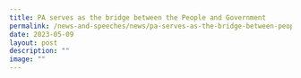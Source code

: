 ```yaml
---
title: PA serves as the bridge between the People and Government
permalink: /news-and-speeches/news/pa-serves-as-the-bridge-between-people-and-government/
date: 2023-05-09
layout: post
description: ""
image: ""
---
```

